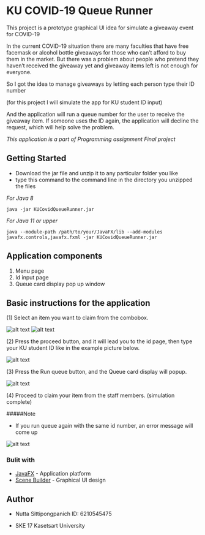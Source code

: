 # KU COVID-19 Queue Runner

 This project is a prototype graphical UI idea for simulate a giveaway event for COVID-19

 In the current COVID-19 situation there are many faculties that have free facemask or alcohol bottle giveaways for those who can’t afford to buy them in the market. But there was a problem about people who pretend they haven’t received the giveaway yet and giveaway items left is not enough for everyone. 

 So I got the idea to manage giveaways by letting each person type their ID number 

(for this project I will simulate the app for KU student ID input)

And the application will run a queue number for the user to receive the giveaway item. If someone uses the ID again, the application will decline the request, which will help solve the problem.

*This application is a part of Programming assignment Final project*

## Getting Started

- Download the jar file and unzip it to any particular folder you like
- type this command to the command line in the directory you unzipped the files

*For Java 8*
```
java -jar KUCovidQueueRunner.jar
```
*For Java 11 or upper*
```
java --module-path /path/to/your/JavaFX/lib --add-modules javafx.controls,javafx.fxml -jar KUCovidQueueRunner.jar
```
## Application components
1. Menu page
2. Id input page
3. Queue card display pop up window

## Basic instructions for the application

(1) Select an item you want to claim from the combobox.

![alt text](https://i.imgur.com/epY1Vhj.jpg=50x)
![alt text](https://i.imgur.com/A172usI.png=50x)

(2) Press the proceed button, and it will lead you to the id page, then type your KU student ID like in the example picture below.

![alt text](https://i.imgur.com/4bq7Y7E.png=50x)

(3) Press the Run queue button, and the Queue card display will popup.

![alt text](https://i.imgur.com/qWwOuZ0.png=50x)

(4) Proceed to claim your item from the staff members. (simulation complete)

#####Note

- If you run queue again with the same id number, an error message will come up

![alt text](https://i.imgur.com/Q4rvyc3.png=50x)

### Bulit with
- [JavaFX](https://gluonhq.com/products/javafx/) - Application platform
- [Scene Builder](https://gluonhq.com/products/scene-builder) - Graphical UI design

## Author
- Nutta Sittipongpanich ID: 6210545475

- SKE 17 Kasetsart University